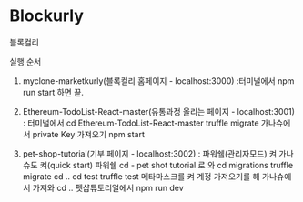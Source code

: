 # Blockurly
블록컬리



실행 순서



1. myclone-marketkurly(블록컬리 홈페이지 - localhost:3000)
:터미널에서 npm run start 하면 끝.


2. Ethereum-TodoList-React-master(유통과정 올리는 페이지 - localhost:3001)
: 터미널에서 cd Ethereum-TodoList-React-master
truffle migrate
가나슈에서 private Key 가져오기
npm start


3. pet-shop-tutorial(기부 페이지 - localhost:3002)
: 파워쉘(관리자모드) 켜
가나슈도 켜(quick start)
파워쉘 cd - pet shot tutorial 로 와
cd migrations
truffle migrate
cd ..
cd test
truffle test
메타마스크를 켜
계정 가져오기를 해
가나슈에서 가져와
cd ..
펫샵튜토리얼에서 npm run dev
